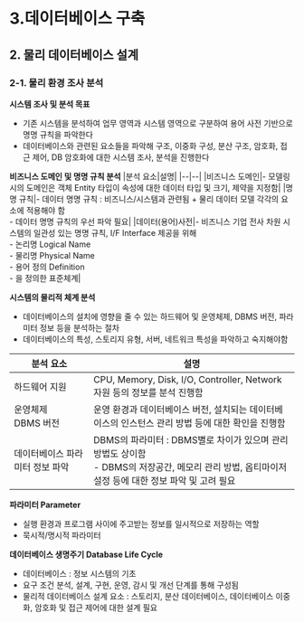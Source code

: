 # 3.데이터베이스 구축
## 2. 물리 데이터베이스 설계
### 2-1. 물리 환경 조사 분석

**시스템 조사 및 분석 목표**
- 기존 시스템을 분석하여 업무 영역과 시스템 영역으로 구분하여 용어 사전 기반으로 명명 규칙을 파악한다
- 데이터베이스와 관련된 요소들을 파악해 구조, 이중화 구성, 분산 구조, 암호화, 접근 제어, DB 암호화에 대한 시스템 조사, 분석을 진행한다

**비즈니스 도메인 및 명명 규칙 분석**
|분석 요소|설명|
|--|--|
|비즈니스 도메인|- 모델링 시의 도메인은 객체 Entity 타입이 속성에 대한 데이터 타입 및 크기, 제약을 지정함|
|명명 규칙|- 데이터 명명 규칙 : 비즈니스/시스템과 관련됨 + 물리 데이터 모델 각각의 요소에 적용해야 함<br>- 데이터 명명 규칙의 우선 파악 필요|
|데이터(용어)사전|- 비즈니스 기업 전사 차원 시스템의 일관성 있는 명명 규칙, I/F Interface 제공을 위해 <br>- 논리명 Logical Name<br>- 물리명 Physical Name<br>- 용어 정의 Definition<br>- 을 정의한 표준체계|

**시스템의 물리적 체계 분석**
- 데이터베이스의 설치에 영향을 줄 수 있는 하드웨어 및 운영체제, DBMS 버전, 파라미터 정보 등을 분석하는 절차
- 데이터베이스의 특성, 스토리지 유형, 서버, 네트워크 특성을 파악하고 숙지해야함

|분석 요소|설명|
|--|--|
|하드웨어 지원|CPU, Memory, Disk, I/O, Controller, Network 자원 등의 정보를 분석 진행함|
|운영체제<br>DBMS 버전|운영 환경과 데이터베이스 버전, 설치되는 데이터베이스의 인스턴스 관리 방법 등에 대한 확인을 진행함|
|데이터베이스 파라미터 정보 파악|DBMS의 파라미터 : DBMS별로 차이가 있으며 관리 방법도 상이함<br>- DBMS의 저장공간, 메모리 관리 방법, 옵티마이저 설정 등에 대한 정보 파악 및 고려 필요|

**파라미터 Parameter**
- 실행 환경과 프로그램 사이에 주고받는 정보를 일시적으로 저장하는 역할
- 묵시적/명시적 파라미터

**데이터베이스 생명주기 Database Life Cycle**
- 데이터베이스 : 정보 시스템의 기초
- 요구 조건 분석, 설계, 구현, 운영, 감시 및 개선 단계를 통해 구성됨
- 물리적 데이터베이스 설계 요소 : 스토리지, 분산 데이터베이스, 데이터베이스 이중화, 암호화 및 접근 제어에 대한 설계 필요
